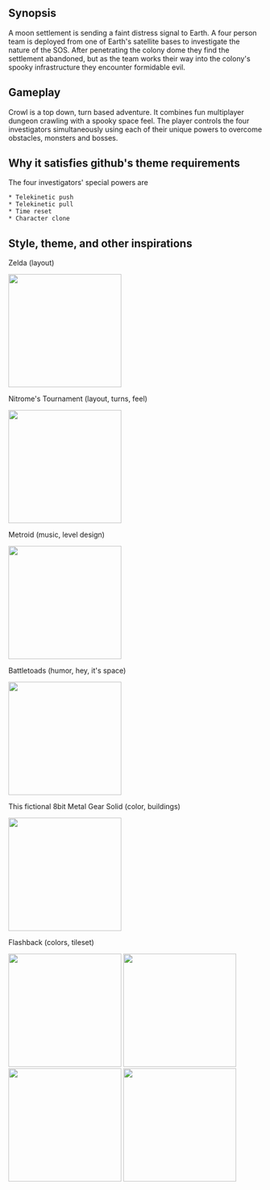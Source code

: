 Synopsis
--------
A moon settlement is sending a faint distress signal to Earth. A four person team is deployed from one of Earth's satellite bases to investigate the nature of the SOS. After penetrating the colony dome they find the settlement abandoned, but as the team works their way into the colony's spooky infrastructure they encounter formidable evil.

Gameplay
--------
Crowl is a top down, turn based adventure. It combines fun multiplayer dungeon crawling with a spooky space feel.
The player controls the four investigators simultaneously using each of their unique powers to overcome obstacles, monsters and bosses. 

Why it satisfies github's theme requirements
--------------------------------------------
The four investigators' special powers are

    * Telekinetic push
    * Telekinetic pull
    * Time reset
    * Character clone

Style, theme, and other inspirations
--------------------------------
Zelda (layout)  

<img src="http://www.nerdlets.org/wp-content/uploads/2008/07/zelda.png" width="224" />

Nitrome's Tournament (layout, turns, feel) 

<img src="http://i3.ytimg.com/vi/rAOZUV8S0jk/mqdefault.jpg" width="224" /> 


Metroid (music, level design) 

<img src="http://www.mobygames.com/images/shots/l/312628-metroid-nes-screenshot-the-battle-against-the-mother-brain.png" width="224" />

Battletoads (humor, hey, it's space)  

<img src="http://www.chronicgames.net/images/games/nes/battletoads-screenshot-008.png" width="224" />

This fictional 8bit Metal Gear Solid (color, buildings) 

<img src="http://static02.mediaite.com/geekosystem/uploads/2010/08/mgs4.png" width="224" />

Flashback (colors, tileset)

<img src="http://www.atariage.com/Jaguar/screenshots/s_Flashback_7.jpg" width="224" /> 

<img src="http://www.mobygames.com/images/shots/l/117899-flashback-the-quest-for-identity-snes-screenshot-hmm-how-can.gif" width="224" /> 

<img src="http://www.emuparadise.me/Sega%20Genesis/Snaps/Flashback%20(J).png" width="224" /> 

<img src="http://www.mobygames.com/images/shots/l/363485-flashback-the-quest-for-identity-3do-screenshot-saving-your.png" width="224" /> 

